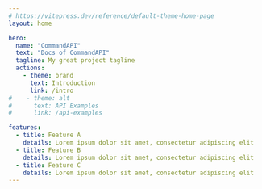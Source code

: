 ```yaml
---
# https://vitepress.dev/reference/default-theme-home-page
layout: home

hero:
  name: "CommandAPI"
  text: "Docs of CommandAPI"
  tagline: My great project tagline
  actions:
    - theme: brand
      text: Introduction
      link: /intro
#    - theme: alt
#      text: API Examples
#      link: /api-examples

features:
  - title: Feature A
    details: Lorem ipsum dolor sit amet, consectetur adipiscing elit
  - title: Feature B
    details: Lorem ipsum dolor sit amet, consectetur adipiscing elit
  - title: Feature C
    details: Lorem ipsum dolor sit amet, consectetur adipiscing elit
---
```


